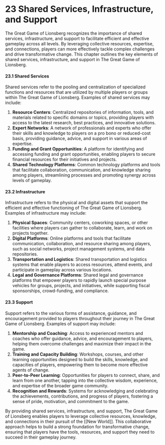 # 23 Shared Services, Infrastructure, and Support

The Great Game of Lionsberg recognizes the importance of shared services, infrastructure, and support to facilitate efficient and effective gameplay across all levels. By leveraging collective resources, expertise, and connections, players can more effectively tackle complex challenges and drive transformative change. This chapter outlines the key elements of shared services, infrastructure, and support in The Great Game of Lionsberg.

#### 23.1 Shared Services

Shared services refer to the pooling and centralization of specialized functions and resources that are utilized by multiple players or groups within The Great Game of Lionsberg. Examples of shared services may include:

1.  **Resource Centers**: Centralized repositories of information, tools, and materials related to specific domains or topics, providing players with access to the latest research, best practices, and innovative solutions.
2.  **Expert Networks**: A network of professionals and experts who offer their skills and knowledge to players on a pro bono or reduced-cost basis, providing guidance, advice, and support in various areas of expertise.
3.  **Funding and Grant Opportunities**: A platform for identifying and accessing funding and grant opportunities, enabling players to secure financial resources for their initiatives and projects.
4.  **Shared Technology Platforms**: Common technology platforms and tools that facilitate collaboration, communication, and knowledge sharing among players, streamlining processes and promoting synergy across levels of gameplay.

#### 23.2 Infrastructure

Infrastructure refers to the physical and digital assets that support the efficient and effective functioning of The Great Game of Lionsberg. Examples of infrastructure may include:

1.  **Physical Spaces**: Community centers, coworking spaces, or other facilities where players can gather to collaborate, learn, and work on projects together.
2.  **Digital Platforms**: Online platforms and tools that facilitate communication, collaboration, and resource sharing among players, such as social networks, project management systems, and data repositories.
3.  **Transportation and Logistics**: Shared transportation and logistics systems that enable players to access resources, attend events, and participate in gameplay across various locations.
4.  **Legal and Governance Platforms**: Shared legal and governance platforms that empower players to rapidly launch special purpose vehicles for groups, projects, and initiatives, while supporting fiscal sponsorships, crowd-funding, and compliance. 

#### 23.3 Support

Support refers to the various forms of assistance, guidance, and encouragement provided to players throughout their journey in The Great Game of Lionsberg. Examples of support may include:

1.  **Mentorship and Coaching**: Access to experienced mentors and coaches who offer guidance, advice, and encouragement to players, helping them overcome challenges and maximize their impact in the game.
2.  **Training and Capacity Building**: Workshops, courses, and other learning opportunities designed to build the skills, knowledge, and capacities of players, empowering them to become more effective agents of change.
3.  **Peer-to-Peer Learning**: Opportunities for players to connect, share, and learn from one another, tapping into the collective wisdom, experience, and expertise of the broader game community.
4.  **Recognition and Rewards**: Systems for acknowledging and celebrating the achievements, contributions, and progress of players, fostering a sense of pride, motivation, and commitment to the game.

By providing shared services, infrastructure, and support, The Great Game of Lionsberg enables players to leverage collective resources, knowledge, and connections in their pursuit of the [[New World]]. This collaborative approach helps to build a strong foundation for transformative change, ensuring that players have the tools, resources, and support they need to succeed in their gameplay journey.